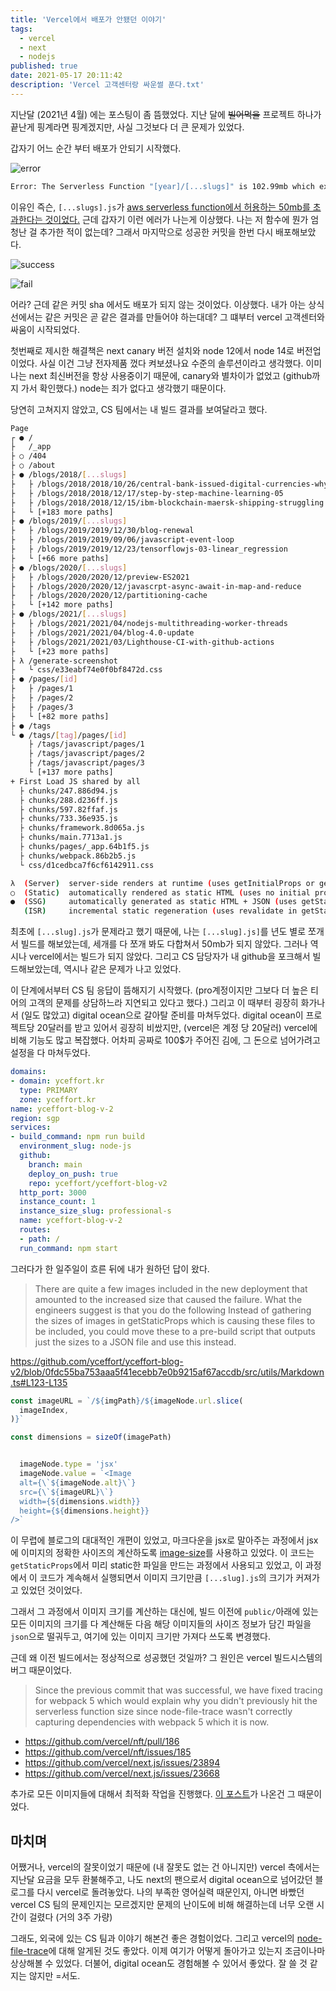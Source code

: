 ```yaml
---
title: 'Vercel에서 배포가 안됐던 이야기'
tags:
  - vercel
  - next
  - nodejs
published: true
date: 2021-05-17 20:11:42
description: 'Vercel 고객센터랑 싸운썰 푼다.txt'
---
```


지난달 (2021년 4월) 에는 포스팅이 좀 뜸했었다. 지난 달에 ~~빌어먹을~~ 프로젝트 하나가 끝난게 핑계라면 핑계겠지만, 사실 그것보다 더 큰 문제가 있었다.

갑자기 어느 순간 부터 배포가 안되기 시작했다.

![error](./images/vercel1.png)

```bash
Error: The Serverless Function "[year]/[...slugs]" is 102.99mb which exceeds the maximum size limit of 50mb. Learn More: https://vercel.link/serverless-function-size
```

이유인 즉슨, `[...slugs].js`가 [aws serverless function에서 허용하는 50mb를 초과한다는 것이었다.](https://vercel.link/serverless-function-size) 근데 갑자기 이런 에러가 나는게 이상했다. 나는 저 함수에 뭔가 엄청난 걸 추가한 적이 없는데? 그래서 마지막으로 성공한 커밋을 한번 다시 배포해보았다.

![success](./images/vercel2.png)

![fail](./images/vercel3.png)

어라? 근데 같은 커밋 sha 에서도 배포가 되지 않는 것이었다. 이상했다. 내가 아는 상식선에서는 같은 커밋은 곧 같은 결과를 만들어야 하는대데? 그 떄부터 vercel 고객센터와 싸움이 시작되었다.

첫번째로 제시한 해결책은 next canary 버전 설치와 node 12에서 node 14로 버전업이었다. 사실 이건 그냥 전자제품 껐다 켜보셨나요 수준의 솔루션이라고 생각했다. 이미 나는 next 최신버전을 항상 사용중이기 때문에, canary와 별차이가 없었고 (github까지 가서 확인했다.) node는 죄가 없다고 생각했기 때문이다.

당연히 고쳐지지 않았고, CS 팀에서는 내 빌드 결과를 보여달라고 했다.

```bash
Page                                                                                                          Size     First Load JS
┌ ● /                                                                                                         2.28 kB        90.3 kB
├   /_app                                                                                                     0 B            82.2 kB
├ ○ /404                                                                                                      2.59 kB        84.8 kB
├ ○ /about                                                                                                    3.98 kB        86.2 kB
├ ● /blogs/2018/[...slugs]                                                                                    2.92 kB        96.6 kB
├   ├ /blogs/2018/2018/10/26/central-bank-issued-digital-currencies-why-governments-may-or-may-not-need-them
├   ├ /blogs/2018/2018/12/17/step-by-step-machine-learning-05
├   ├ /blogs/2018/2018/12/15/ibm-blockchain-maersk-shipping-struggling
├   └ [+183 more paths]
├ ● /blogs/2019/[...slugs]                                                                                    2.92 kB        96.6 kB
├   ├ /blogs/2019/2019/12/30/blog-renewal
├   ├ /blogs/2019/2019/09/06/javascript-event-loop
├   ├ /blogs/2019/2019/12/23/tensorflowjs-03-linear_regression
├   └ [+66 more paths]
├ ● /blogs/2020/[...slugs]                                                                                    2.92 kB        96.6 kB
├   ├ /blogs/2020/2020/12/preview-ES2021
├   ├ /blogs/2020/2020/12/javascrpt-async-await-in-map-and-reduce
├   ├ /blogs/2020/2020/12/partitioning-cache
├   └ [+142 more paths]
├ ● /blogs/2021/[...slugs]                                                                                    2.92 kB        96.6 kB
├   ├ /blogs/2021/2021/04/nodejs-multithreading-worker-threads
├   ├ /blogs/2021/2021/04/blog-4.0-update
├   ├ /blogs/2021/2021/03/Lighthouse-CI-with-github-actions
├   └ [+23 more paths]
├ λ /generate-screenshot                                                                                      1.2 kB         83.4 kB
├   └ css/e33eabf74e0f0bf8472d.css                                                                            715 B
├ ● /pages/[id]                                                                                               2.37 kB        90.4 kB
├   ├ /pages/1
├   ├ /pages/2
├   ├ /pages/3
├   └ [+82 more paths]
├ ● /tags                                                                                                     2.04 kB        84.2 kB
└ ● /tags/[tag]/pages/[id]                                                                                    2.45 kB        90.5 kB
    ├ /tags/javascript/pages/1
    ├ /tags/javascript/pages/2
    ├ /tags/javascript/pages/3
    └ [+137 more paths]
+ First Load JS shared by all                                                                                 82.2 kB
  ├ chunks/247.886d94.js                                                                                      5.1 kB
  ├ chunks/288.d236ff.js                                                                                      9.12 kB
  ├ chunks/597.82ffaf.js                                                                                      13.3 kB
  ├ chunks/733.36e935.js                                                                                      6.2 kB
  ├ chunks/framework.8d065a.js                                                                                42 kB
  ├ chunks/main.7713a1.js                                                                                     168 B
  ├ chunks/pages/_app.64b1f5.js                                                                               5.28 kB
  ├ chunks/webpack.86b2b5.js                                                                                  993 B
  └ css/d1cedbca7f6cf6142911.css                                                                              6.07 kB

λ  (Server)  server-side renders at runtime (uses getInitialProps or getServerSideProps)
○  (Static)  automatically rendered as static HTML (uses no initial props)
●  (SSG)     automatically generated as static HTML + JSON (uses getStaticProps)
   (ISR)     incremental static regeneration (uses revalidate in getStaticProps)
```

최초에 `[...slug].js`가 문제라고 했기 때문에, 나는 `[...slug].js]`를 년도 별로 쪼개서 빌드를 해보았는데, 세개를 다 쪼개 봐도 다합쳐서 50mb가 되지 않았다. 그러나 역시나 vercel에서는 빌드가 되지 않았다. 그리고 CS 담당자가 내 github을 포크해서 빌드해보았는데, 역시나 같은 문제가 나고 있었다.

이 단계에서부터 CS 팀 응답이 뜸해지기 시작했다. (pro계정이지만 그보다 더 높은 티어의 고객의 문제를 상담하느라 지연되고 있다고 했다.) 그리고 이 때부터 굉장히 화가나서 (일도 많았고) digital ocean으로 갈아탈 준비를 마쳐두었다. digital ocean이 프로젝트당 20달러를 받고 있어서 굉장히 비쌌지만, (vercel은 계정 당 20달러) vercel에 비해 기능도 많고 복잡했다. 어차피 공짜로 100$가 주어진 김에, 그 돈으로 넘어가려고 설정을 다 마쳐두었다.

```yaml
domains:
- domain: yceffort.kr
  type: PRIMARY
  zone: yceffort.kr
name: yceffort-blog-v-2
region: sgp
services:
- build_command: npm run build
  environment_slug: node-js
  github:
    branch: main
    deploy_on_push: true
    repo: yceffort/yceffort-blog-v2
  http_port: 3000
  instance_count: 1
  instance_size_slug: professional-s
  name: yceffort-blog-v-2
  routes:
  - path: /
  run_command: npm start
```

그러다가 한 일주일이 흐른 뒤에 내가 원하던 답이 왔다.

> There are quite a few images included in the new deployment that amounted to the increased size that caused the failure. What the engineers suggest is that you do the following Instead of gathering the sizes of images in getStaticProps which is causing these files to be included, you could move these to a pre-build script that outputs just the sizes to a JSON file and use this instead. 

https://github.com/yceffort/yceffort-blog-v2/blob/0fdc55ba753aaa5f41ecebb7e0b9215af67accdb/src/utils/Markdown.ts#L123-L135

```javascript
const imageURL = `/${imgPath}/${imageNode.url.slice(
  imageIndex,
)}`

const dimensions = sizeOf(imagePath)


  imageNode.type = 'jsx'
  imageNode.value = `<Image
  alt={\`${imageNode.alt}\`}
  src={\`${imageURL}\`}
  width={${dimensions.width}}
  height={${dimensions.height}}
/>`
```

이 무렵에 블로그의 대대적인 개편이 있었고, 마크다운을 jsx로 말아주는 과정에서 jsx에 이미지의 정확한 사이즈의 계산하도록 [image-size](https://github.com/image-size/image-size)를 사용하고 있었다. 이 코드는 `getStaticProps`에서 미리 static한 파일을 만드는 과정에서 사용되고 있었고, 이 과정에서 이 코드가 계속해서 실행되면서 이미지 크기만큼 `[...slug].js`의 크기가 커져가고 있었던 것이었다.

그래서 그 과정에서 이미지 크기를 계산하는 대신에, 빌드 이전에 `public/`아래에 있는 모든 이미지의 크기를 다 계산해둔 다음 해당 이미지들의 사이즈 정보가 담긴 파일을 `json`으로 떨궈두고, 여기에 있는 이미지 크기만 가져다 쓰도록 변경했다.

근데 왜 이전 빌드에서는 정상적으로 성공했던 것일까? 그 원인은 vercel 빌드시스템의 버그 때문이었다.

> Since the previous commit that was successful, we have fixed tracing for webpack 5 which would explain why you didn't previously hit the serverless function size since node-file-trace wasn't correctly capturing dependencies with webpack 5 which it is now.

- https://github.com/vercel/nft/pull/186
- https://github.com/vercel/nft/issues/185
- https://github.com/vercel/next.js/issues/23894
- https://github.com/vercel/next.js/issues/23668

추가로 모든 이미지들에 대해서 최적화 작업을 진행했다. [이 포스트](https://yceffort.kr/2021/05/compress-all-images-in-directory)가 나온건 그 때문이었다.

## 마치며

어쨌거나, vercel의 잘못이었기 때문에 (내 잘못도 없는 건 아니지만) vercel 측에서는 지난달 요금을 모두 환불해주고, 나도 next의 팬으로서 digital ocean으로 넘어갔던 블로그를 다시 vercel로 돌려놓았다. 나의 부족한 영어실력 때문인지, 아니면 바빴던 vercel CS 팀의 문제인지는 모르겠지만 문제의 난이도에 비해 해결하는데 너무 오랜 시간이 걸렸다 (거의 3주 가량) 

그래도, 외국에 있는 CS 팀과 이야기 해본건 좋은 경험이었다. 그리고 vercel의 [node-file-trace](https://github.com/vercel/nft)에 대해 알게된 것도 좋았다. 이제 여기가 어떻게 돌아가고 있는지 조금이나마 상상해볼 수 있었다. 더불어, digital ocean도 경험해볼 수 있어서 좋았다. 잘 쓸 것 같지는 않지만 =서도.